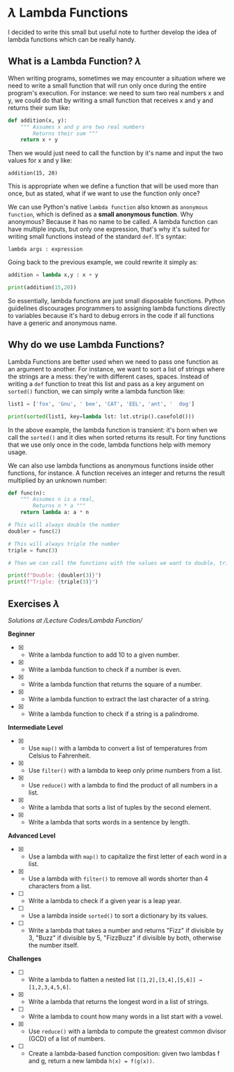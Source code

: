# $\lambda$ Lambda Functions 

I decided to write this small but useful note to further develop the idea of lambda functions which can be really handy.

## What is a Lambda Function? $\lambda$

When writing programs, sometimes we may encounter a situation where we need to write a small function that will run only once during the entire program's execution. For instance: we need to sum two real numbers x and y, we could do that by writing a small function that receives x and y and returns their sum like:

```py
def addition(x, y):
    """ Assumes x and y are two real numbers
        Returns their sum """
    return x + y
```

Then we would just need to call the function by it's name and input the two values for x and y like:

    addition(15, 20)

This is appropriate when we define a function that will be used more than once, but as stated, what if we want to use the function only once?

We can use Python's native ```lambda function``` also known as ```anonymous function```, which is defined as a **small anonymous function**. Why anonymous? Because it has no name to be called. A lambda function can have multiple inputs, but only one expression, that's why it's suited for writing small functions instead of the standard ```def```. It's syntax:

    lambda args : expression

Going back to the previous example, we could rewrite it simply as:

```py
addition = lambda x,y : x + y

print(addition(15,20))
```

So essentially, lambda functions are just small disposable functions. Python guidelines discourages programmers to assigning lambda functions directly to variables because it's hard to debug errors in the code if all functions have a generic and anonymous name.

## Why do we use Lambda Functions?

Lambda Functions are better used when we need to pass one function as an argument to another. For instance, we want to sort a list of strings where the strings are a mess: they're with different cases, spaces. Instead of writing a ```def``` function to treat this list and pass as a key argument on ```sorted()``` function, we can simply write a lambda function like:

```py
list1 =	['fox', 'Gnu', ' bee', 'CAT', 'EEL', 'ant', '  dog']

print(sorted(list1, key=lambda lst: lst.strip().casefold()))
```

In the above example, the lambda function is transient: it's born when we call the ```sorted()``` and it dies when sorted returns its result. For tiny functions that we use only once in the code, lambda functions help with memory usage.

We can also use lambda functions as anonymous functions inside other functions, for instance. A function receives an integer and returns the result multiplied by an unknown number:

```py
def func(n):
    """ Assumes n is a real,
        Returns n * a """
    return lambda a: a * n

# This will always double the number
doubler = func(2) 

# This will always triple the number
triple = func(3)

# Then we can call the functions with the values we want to double, triple...

print(f"Double: {doubler(3)}")
print(f"Triple: {triple(3)}")
```

## Exercises $\lambda$

*Solutions at /Lecture Codes/Lambda Function/*

**Beginner**

- [X] - Write a lambda function to add 10 to a given number.

- [X] - Write a lambda function to check if a number is even.

- [X] - Write a lambda function that returns the square of a number.

- [X] - Write a lambda function to extract the last character of a string.

- [X] - Write a lambda function to check if a string is a palindrome.

**Intermediate Level**

- [X] - Use ```map()``` with a lambda to convert a list of temperatures from Celsius to Fahrenheit.

- [X] - Use ```filter()``` with a lambda to keep only prime numbers from a list.

- [X] - Use ```reduce()``` with a lambda to find the product of all numbers in a list.

- [X] - Write a lambda that sorts a list of tuples by the second element.

- [X] - Write a lambda that sorts words in a sentence by length.

**Advanced Level**

- [X] - Use a lambda with ```map()``` to capitalize the first letter of each word in a list.

- [X] - Use a lambda with ```filter()``` to remove all words shorter than 4 characters from a list.

- [ ] - Write a lambda to check if a given year is a leap year.

- [ ] - Use a lambda inside ```sorted()``` to sort a dictionary by its values.

- [ ] - Write a lambda that takes a number and returns "Fizz" if divisible by 3, "Buzz" if divisible by 5, "FizzBuzz" if divisible by both, otherwise the number itself.

**Challenges**

- [ ] - Write a lambda to flatten a nested list ```[[1,2],[3,4],[5,6]] → [1,2,3,4,5,6]```.

- [X] - Write a lambda that returns the longest word in a list of strings.

- [ ] - Write a lambda to count how many words in a list start with a vowel.

- [X] - Use ```reduce()``` with a lambda to compute the greatest common divisor (GCD) of a list of numbers.

- [ ] - Create a lambda-based function composition: given two lambdas f and g, return a new lambda ```h(x) = f(g(x))```.
